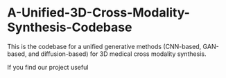 # A-Unified-3D-Cross-Modality-Synthesis-Codebase
This is the codebase for a unified generative methods (CNN-based, GAN-based, and diffusion-based) for 3D medical cross modality synthesis. 

If you find our project useful 
